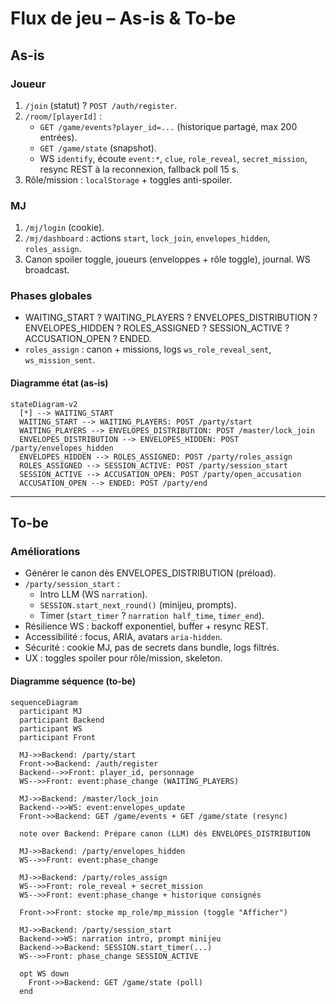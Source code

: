 ﻿# Flux de jeu – As-is & To-be

## As-is
### Joueur
1. `/join` (statut) ? `POST /auth/register`.
2. `/room/[playerId]` :
   - `GET /game/events?player_id=...` (historique partagé, max 200 entrées).
   - `GET /game/state` (snapshot).
   - WS `identify`, écoute `event:*`, `clue`, `role_reveal`, `secret_mission`, resync REST à la reconnexion, fallback poll 15 s.
3. Rôle/mission : `localStorage` + toggles anti-spoiler.

### MJ
1. `/mj/login` (cookie).
2. `/mj/dashboard` : actions `start`, `lock_join`, `envelopes_hidden`, `roles_assign`.
3. Canon spoiler toggle, joueurs (enveloppes + rôle toggle), journal. WS broadcast.

### Phases globales
- WAITING_START ? WAITING_PLAYERS ? ENVELOPES_DISTRIBUTION ? ENVELOPES_HIDDEN ? ROLES_ASSIGNED ? SESSION_ACTIVE ? ACCUSATION_OPEN ? ENDED.
- `roles_assign` : canon + missions, logs `ws_role_reveal_sent`, `ws_mission_sent`.

#### Diagramme état (as-is)
```mermaid
stateDiagram-v2
  [*] --> WAITING_START
  WAITING_START --> WAITING_PLAYERS: POST /party/start
  WAITING_PLAYERS --> ENVELOPES_DISTRIBUTION: POST /master/lock_join
  ENVELOPES_DISTRIBUTION --> ENVELOPES_HIDDEN: POST /party/envelopes_hidden
  ENVELOPES_HIDDEN --> ROLES_ASSIGNED: POST /party/roles_assign
  ROLES_ASSIGNED --> SESSION_ACTIVE: POST /party/session_start
  SESSION_ACTIVE --> ACCUSATION_OPEN: POST /party/open_accusation
  ACCUSATION_OPEN --> ENDED: POST /party/end
```

---

## To-be
### Améliorations
- Générer le canon dès ENVELOPES_DISTRIBUTION (préload).
- `/party/session_start` :
  - Intro LLM (WS `narration`).
  - `SESSION.start_next_round()` (minijeu, prompts).
  - Timer (`start_timer` ? `narration half_time`, `timer_end`).
- Résilience WS : backoff exponentiel, buffer + resync REST.
- Accessibilité : focus, ARIA, avatars `aria-hidden`.
- Sécurité : cookie MJ, pas de secrets dans bundle, logs filtrés.
- UX : toggles spoiler pour rôle/mission, skeleton.

#### Diagramme séquence (to-be)
```mermaid
sequenceDiagram
  participant MJ
  participant Backend
  participant WS
  participant Front

  MJ->>Backend: /party/start
  Front->>Backend: /auth/register
  Backend-->>Front: player_id, personnage
  WS-->>Front: event:phase_change (WAITING_PLAYERS)

  MJ->>Backend: /master/lock_join
  Backend-->>WS: event:envelopes_update
  Front->>Backend: GET /game/events + GET /game/state (resync)

  note over Backend: Prépare canon (LLM) dès ENVELOPES_DISTRIBUTION

  MJ->>Backend: /party/envelopes_hidden
  WS-->>Front: event:phase_change

  MJ->>Backend: /party/roles_assign
  WS-->>Front: role_reveal + secret_mission
  WS-->>Front: event:phase_change + historique consignés

  Front->>Front: stocke mp_role/mp_mission (toggle "Afficher")

  MJ->>Backend: /party/session_start
  Backend->>WS: narration intro, prompt minijeu
  Backend->>Backend: SESSION.start_timer(...)
  WS-->>Front: phase_change SESSION_ACTIVE

  opt WS down
    Front->>Backend: GET /game/state (poll)
  end
```

